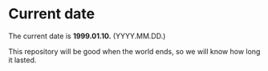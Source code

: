 # Current date

The current date is **1999.01.10.** (YYYY.MM.DD.)

This repository will be good when the world ends, so we will know how long it lasted.